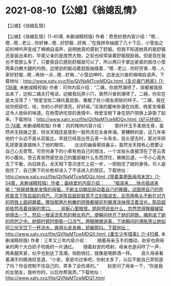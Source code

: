 # 2021-08-10【公媳】《翁媳乱情》



【公媳】《翁媳乱情》




【公媳】《翁媳乱情》(1-40章, 未删减精校版) 作者：奇思妙想内容介绍：“嗯…嗯…嗯…老公…你好棒…嗯…好舒服…好爽…”在我拼命抽插了几十下后，小莹由之前的呻吟声变成了喃喃自语声，说明她真的感到了舒服。但我不知道她真的是舒服还是装出来的，毕竟父亲的是庞然大物，之前也经常装着舒服鼓励我。但是现在我也不管那么多了，只要我自已感到舒服就可以了，所以两只手掌边紧紧的抵住小莹两条白嫩大腿的内侧，边使劲的挻动着屁股抽插着…“嗯…老公…你好厉害…嗯…人家好舒服…嗯…再快一点…嗯…好爽…”小莹边呻吟，边发出兴奋的喃喃自语声。下载地址：http://www.xaty.xyz/file/QVNaMTcwMDQx.html《乱伦豪门杨家》(1-138章, 未删减精校版) 作者：可帅内容介绍：“二姨，你居然潮喷了，尿都被我抠出来了，边和二姨夫打电话，边被我玩弄小穴，居然兴奋到潮喷了。二姨，你实在是太淫荡了！”杨爱宝给二姨托着屁股，像极了给小朋友把尿的样子。“二姨，我在给你把尿哎，哇，你的小屄好漂亮，好好闻。”淫液的腥味弥漫在四周，杨爱宝嗅着这令人放纵的味道。在杨雪娇吃惊的表情中，杨爱宝俯下身在阴户阴唇上舔吸了起来。下载地址：http://www.xaty.xyz/file/QVNaMTcwMDQy.html《纪元终结》(1-74章, 未删减精校版) 作者：风的残响内容介绍：　　那纤纤玉手柔弱无骨，虽然并无挑拨之意，但龙天翔还是感到一股热流在全身奔涌。更糟糕的是，这几年来他的个头远不是从前能比，早就已经高出苍云青一头有余，低头望去时，那对丰硕乳球更是直接映入了他的眼帘。　　淡淡的幽香萦绕鼻尖，虽然龙天翔有心想要让自己心无旁骛，可奈何身下的小弟有他自己的想法，一个龙抬头直接顶在了苍云青的小腹处。苍云青突然感觉自己的腹部被什么东西顶住，微微后退，一不小心竟失去了平衡，向后跌去。龙天翔下意识连忙上前一步，一把抱住了她的身体。可人是抱住了，自己胯下的长枪却进入了不该进入的禁区。下载地址：http://www.xaty.xyz/file/QVNaMTcwMDQz.html《带着美艳医母闯末世》（1-54章，未删减精校版）作者：画纯爱的内容介绍：　　“插进来……快点插进来嘛！”徐婉就像是发情的母猫，不断主动朝后挺动着自己的臀瓣，试图用自己的肉屄吞含下陈启超的鸡巴。可是陈启超却故意不立刻插进去，反而用龟头不断在对方的阴唇上面研磨着。哪怕那两片粉嫩的阴唇都被前列腺液涂抹得泛着淫光，陈启超却依然吊着徐婉的胃口。　　徐婉心里暗恨，她刚想说些什么，忽然觉得臀瓣被猛地撞击一下，然后一根滚烫炙热的粗长鸡巴，便瞬间挤开了她的阴唇，捅刺进了她的肉屄之中。她顿时顿时倒吸一口凉气，两眼微微迷离，下体瞬间的滞胀感让她如同三伏天饮下一杯凉水，爽得头皮发麻，娇躯颤抖。下载地址：http://www.xaty.xyz/file/QVNaMTcwMDQ0.html《重生少年猎美》(1-410章, 未删减精校版) 作者：三年又三年内容介绍：　　随着母亲玉手的撸动，赵安也把母亲的两个大白奶子吮吸的一片通红。　　随着赵安的喷射，母亲也是闷哼了一声，两条腿夹紧，似乎也到达了高潮。俏脸桃红，就像是喝醉酒一样。　　良久母亲看着满手的精液叹息道，“小安，拿纸巾过来吧，你射太多了，以后不能自己弄知道了吗？你会控制不住自己的，弄多了会伤肾的。”　　赵安问了母亲一下，“你是我的女朋友，我听你的，以后你帮我弄。”下载地址：http://www.xaty.xyz/file/QVNaMTcwMDQ1.html


